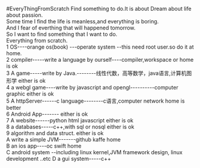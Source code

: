 #EveryThingFromScratch
Find something to do.It is about Dream about life about passion.   
Some time I find the life is meanless,and everything is boring.   
And I fear of everthing that will happened tomorrow.   
So I want to find something that I want to do.   
Everything from scratch.   
1 OS----orange os(book) ---operate system   --this need root user.so do it at home.    
2 compiler-----write a language by ourself----compiler,workspace or home is ok    
3 A game-----write by Java.--------线性代数，高等数学，java语言,计算机图形学  either is ok    
4 a webgl game----write by javascript and opengl----------computer graphic   either is ok    
5 A httpServer------c language--------c语言,computer network   home is better     
6 Android App-------                                           either is ok   
7 A website------python html javascript                        either is ok    
8 a databases-----c++,with sql or nosql                        either is ok    
9 algorithm and data struct.                                   either is ok   
A write a simple JVM-------github kaffe                         home    
B an ios app----oc swift                                       home    
C android system --including linux kernel,JVM framework design, linux development ..etc
D a gui system-----c++



